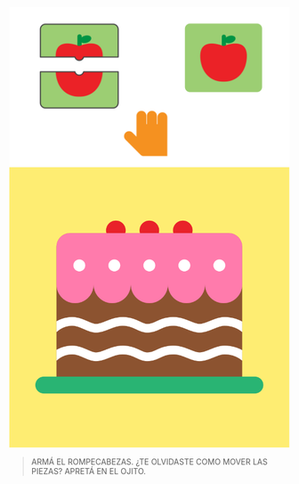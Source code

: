 <div class="mu-kindergarten-context-image-slides">
  <img src="https://raw.githubusercontent.com/MumukiProject/mumuki-guia-puzzle-rompecabezas-kinder/master/assets/tutorial1_1_1604524003888.svg" alt="Arrastrar la pieza de abajo para armar el rompecabezas" class="active">
  <img src="https://raw.githubusercontent.com/MumukiProject/mumuki-guia-puzzle-rompecabezas-kinder/master/assets/torta1-01_1604600157195.svg" alt="Resultado final del rompecabezas: una torta">
</div>

> ARMÁ EL ROMPECABEZAS. 
¿TE OLVIDASTE COMO MOVER LAS PIEZAS? APRETÁ EN EL OJITO.<img class="mu-kindergarten-button-image" src="https://mumuki.io/static/show-context.svg" alt="">